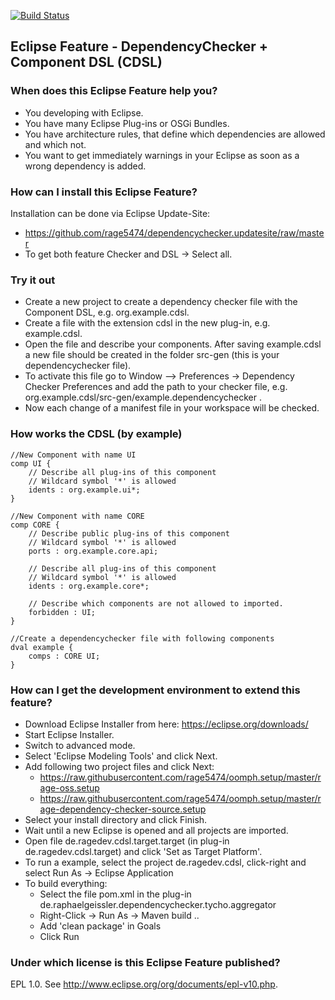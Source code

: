[![Build Status](https://travis-ci.org/rage5474/dependencychecker.svg?branch=master)](https://travis-ci.org/rage5474/dependencychecker)

## Eclipse Feature - DependencyChecker + Component DSL (CDSL)

### When does this Eclipse Feature help you?
* You developing with Eclipse.
* You have many Eclipse Plug-ins or OSGi Bundles.
* You have architecture rules, that define which dependencies are allowed and which not.
* You want to get immediately warnings in your Eclipse as soon as a wrong dependency is added. 

### How can I install this Eclipse Feature?
Installation can be done via Eclipse Update-Site:
 * https://github.com/rage5474/dependencychecker.updatesite/raw/master
 * To get both feature Checker and DSL -> Select all. 

### Try it out
* Create a new project to create a dependency checker file with the Component DSL, e.g. org.example.cdsl.
* Create a file with the extension cdsl in the new plug-in, e.g. example.cdsl.
* Open the file and describe your components. After saving example.cdsl a new file should be created in the folder src-gen (this is your dependencychecker file).
* To activate this file go to Window --> Preferences -> Dependency Checker Preferences and add the path to your checker file, e.g. org.example.cdsl/src-gen/example.dependencychecker .
* Now each change of a manifest file in your workspace will be checked. 

### How works the CDSL (by example)

    //New Component with name UI
    comp UI {
        // Describe all plug-ins of this component
        // Wildcard symbol '*' is allowed
        idents : org.example.ui*;
    }
    
    //New Component with name CORE
    comp CORE {
        // Describe public plug-ins of this component
        // Wildcard symbol '*' is allowed
        ports : org.example.core.api;
        
        // Describe all plug-ins of this component
        // Wildcard symbol '*' is allowed
        idents : org.example.core*;
        
        // Describe which components are not allowed to imported.   
        forbidden : UI; 
    }
    
    //Create a dependencychecker file with following components
    dval example {
        comps : CORE UI;
    }

### How can I get the development environment to extend this feature?
* Download Eclipse Installer from here: https://eclipse.org/downloads/
* Start Eclipse Installer.
* Switch to advanced mode.
* Select 'Eclipse Modeling Tools' and click Next.
* Add following two project files and click Next:
	* https://raw.githubusercontent.com/rage5474/oomph.setup/master/rage-oss.setup
	* https://raw.githubusercontent.com/rage5474/oomph.setup/master/rage-dependency-checker-source.setup 
* Select your install directory and click Finish.
* Wait until a new Eclipse is opened and all projects are imported.
* Open file de.ragedev.cdsl.target.target (in plug-in de.ragedev.cdsl.target) and click 'Set as Target Platform'.
* To run a example, select the project de.ragedev.cdsl, click-right and select Run As -> Eclipse Application
* To build everything: 
    * Select the file pom.xml in the plug-in de.raphaelgeissler.dependencychecker.tycho.aggregator
	* Right-Click -> Run As -> Maven build .. 
	* Add 'clean package' in Goals
	* Click Run

### Under which license is this Eclipse Feature published?
EPL 1.0. See http://www.eclipse.org/org/documents/epl-v10.php.